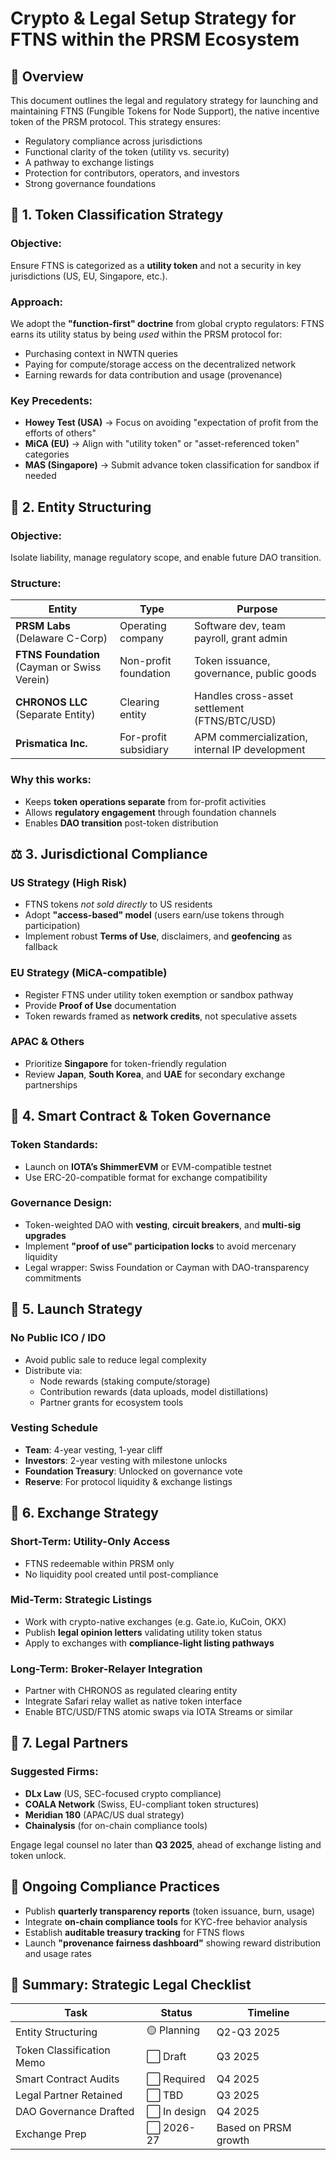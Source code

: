 
# Crypto & Legal Setup Strategy for FTNS within the PRSM Ecosystem

## 🔐 Overview

This document outlines the legal and regulatory strategy for launching and maintaining FTNS (Fungible Tokens for Node Support), the native incentive token of the PRSM protocol. This strategy ensures:

- Regulatory compliance across jurisdictions
- Functional clarity of the token (utility vs. security)
- A pathway to exchange listings
- Protection for contributors, operators, and investors
- Strong governance foundations

## 🧾 1. Token Classification Strategy

### Objective:
Ensure FTNS is categorized as a **utility token** and not a security in key jurisdictions (US, EU, Singapore, etc.).

### Approach:
We adopt the **"function-first" doctrine** from global crypto regulators: FTNS earns its utility status by being *used* within the PRSM protocol for:

- Purchasing context in NWTN queries
- Paying for compute/storage access on the decentralized network
- Earning rewards for data contribution and usage (provenance)

### Key Precedents:
- **Howey Test (USA)** → Focus on avoiding "expectation of profit from the efforts of others"
- **MiCA (EU)** → Align with "utility token" or "asset-referenced token" categories
- **MAS (Singapore)** → Submit advance token classification for sandbox if needed

## 🧠 2. Entity Structuring

### Objective:
Isolate liability, manage regulatory scope, and enable future DAO transition.

### Structure:

| Entity | Type | Purpose |
|--------|------|---------|
| **PRSM Labs** (Delaware C-Corp) | Operating company | Software dev, team payroll, grant admin |
| **FTNS Foundation** (Cayman or Swiss Verein) | Non-profit foundation | Token issuance, governance, public goods |
| **CHRONOS LLC** (Separate Entity) | Clearing entity | Handles cross-asset settlement (FTNS/BTC/USD) |
| **Prismatica Inc.** | For-profit subsidiary | APM commercialization, internal IP development |

### Why this works:
- Keeps **token operations separate** from for-profit activities
- Allows **regulatory engagement** through foundation channels
- Enables **DAO transition** post-token distribution

## ⚖️ 3. Jurisdictional Compliance

### US Strategy (High Risk)
- FTNS tokens *not sold directly* to US residents
- Adopt **"access-based" model** (users earn/use tokens through participation)
- Implement robust **Terms of Use**, disclaimers, and **geofencing** as fallback

### EU Strategy (MiCA-compatible)
- Register FTNS under utility token exemption or sandbox pathway
- Provide **Proof of Use** documentation
- Token rewards framed as **network credits**, not speculative assets

### APAC & Others
- Prioritize **Singapore** for token-friendly regulation
- Review **Japan**, **South Korea**, and **UAE** for secondary exchange partnerships

## 📜 4. Smart Contract & Token Governance

### Token Standards:
- Launch on **IOTA’s ShimmerEVM** or EVM-compatible testnet
- Use ERC-20-compatible format for exchange compatibility

### Governance Design:
- Token-weighted DAO with **vesting**, **circuit breakers**, and **multi-sig upgrades**
- Implement **"proof of use" participation locks** to avoid mercenary liquidity
- Legal wrapper: Swiss Foundation or Cayman with DAO-transparency commitments

## 💼 5. Launch Strategy

### No Public ICO / IDO
- Avoid public sale to reduce legal complexity
- Distribute via:
  - Node rewards (staking compute/storage)
  - Contribution rewards (data uploads, model distillations)
  - Partner grants for ecosystem tools

### Vesting Schedule
- **Team**: 4-year vesting, 1-year cliff
- **Investors**: 2-year vesting with milestone unlocks
- **Foundation Treasury**: Unlocked on governance vote
- **Reserve**: For protocol liquidity & exchange listings

## 🏦 6. Exchange Strategy

### Short-Term: Utility-Only Access
- FTNS redeemable within PRSM only
- No liquidity pool created until post-compliance

### Mid-Term: Strategic Listings
- Work with crypto-native exchanges (e.g. Gate.io, KuCoin, OKX)
- Publish **legal opinion letters** validating utility token status
- Apply to exchanges with **compliance-light listing pathways**

### Long-Term: Broker-Relayer Integration
- Partner with CHRONOS as regulated clearing entity
- Integrate Safari relay wallet as native token interface
- Enable BTC/USD/FTNS atomic swaps via IOTA Streams or similar

## 📑 7. Legal Partners

### Suggested Firms:
- **DLx Law** (US, SEC-focused crypto compliance)
- **COALA Network** (Swiss, EU-compliant token structures)
- **Meridian 180** (APAC/US dual strategy)
- **Chainalysis** (for on-chain compliance tools)

Engage legal counsel no later than **Q3 2025**, ahead of exchange listing and token unlock.

## 🔁 Ongoing Compliance Practices

- Publish **quarterly transparency reports** (token issuance, burn, usage)
- Integrate **on-chain compliance tools** for KYC-free behavior analysis
- Establish **auditable treasury tracking** for FTNS flows
- Launch **"provenance fairness dashboard"** showing reward distribution and usage rates

## 📌 Summary: Strategic Legal Checklist

| Task | Status | Timeline |
|------|--------|----------|
| Entity Structuring | 🟡 Planning | Q2-Q3 2025 |
| Token Classification Memo | ⬜ Draft | Q3 2025 |
| Smart Contract Audits | ⬜ Required | Q4 2025 |
| Legal Partner Retained | ⬜ TBD | Q3 2025 |
| DAO Governance Drafted | ⬜ In design | Q4 2025 |
| Exchange Prep | ⬜ 2026-27 | Based on PRSM growth |

